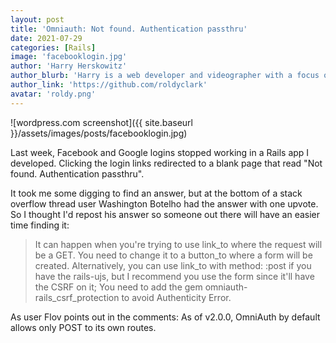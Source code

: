 ```yaml
---
layout: post
title: 'Omniauth: Not found. Authentication passthru'
date: 2021-07-29
categories: [Rails]
image: 'facebooklogin.jpg'
author: 'Harry Herskowitz'
author_blurb: 'Harry is a web developer and videographer with a focus on using technology to empower local artists and communities'
author_link: 'https://github.com/roldyclark'
avatar: 'roldy.png'
---
```


![wordpress.com screenshot]({{ site.baseurl }}/assets/images/posts/facebooklogin.jpg)

Last week, Facebook and Google logins stopped working in a Rails app I developed. Clicking the login links redirected to a blank page that read "Not found. Authentication passthru".

It took me some digging to find an answer, but at the bottom of a stack overflow thread user Washington Botelho had the answer with one upvote. So I thought I'd repost his answer so someone out there will have an easier time finding it:

> It can happen when you're trying to use link_to where the request will be a GET. You need to change it to a button_to where a form will be created. Alternatively, you can use link_to with method: :post if you have the rails-ujs, but I recommend you use the form since it'll have the CSRF on it; You need to add the gem omniauth-rails_csrf_protection to avoid Authenticity Error.

As user Flov points out in the comments: As of v2.0.0, OmniAuth by default allows only POST to its own routes.
